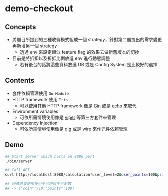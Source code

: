 # demo-checkout

## Concepts
- 將題目所提到的三種收費模式組成一個 strategy，針對第二題提出的需求變更再新增另一個 strategy
  - 透過 env 來設定類似 feature flag 的效果去做新舊版本的切換
- 目前是將折扣以及折抵比例放進 env 進行動態調整
  - 若有後台的話將這些資料放進 DB 或是 Config System 是比較好的選擇

## Contents
- 套件依賴管理使用 `Go Module`
- HTTP framework 使用 `Iris`
  - 可以使用其他 HTTP framework 像是 [Gin](https://github.com/gin-gonic/gin) 或是 [echo](https://github.com/labstack/echo) 來取代 
- Environment variables
  - 可依所需情境使用像是 [viper](https://github.com/spf13/viper) 等第三方套件來管理
- Dependency Injection
  - 可依所需情境使用像是 [dig](https://github.com/uber-go/dig) 或是 [wire](https://github.com/google/wire) 來作元件依賴管理

## Demo
```bash
## Start server which hosts on 8080 port
./bin/server 

## Call API
curl http://localhost:8080/calculation?user_level=2&user_points=100&price=1000

## 回傳將會使用多少平台幣與平台點數
## -> {"coin":710,"points":100}
```